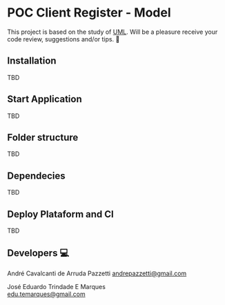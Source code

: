 # POC Client Register - Model

This project is based on the study of [UML](https://www.uml.org/). Will be a pleasure receive your code review, suggestions and/or tips. :raised_hands:

## Installation
TBD

## Start Application
TBD

## Folder structure
TBD

## Dependecies
TBD

## Deploy Plataform and CI
TBD

## Developers :computer:

André Cavalcanti de Arruda Pazzetti
andrepazzetti@gmail.com

José Eduardo Trindade E Marques  
edu.temarques@gmail.com

